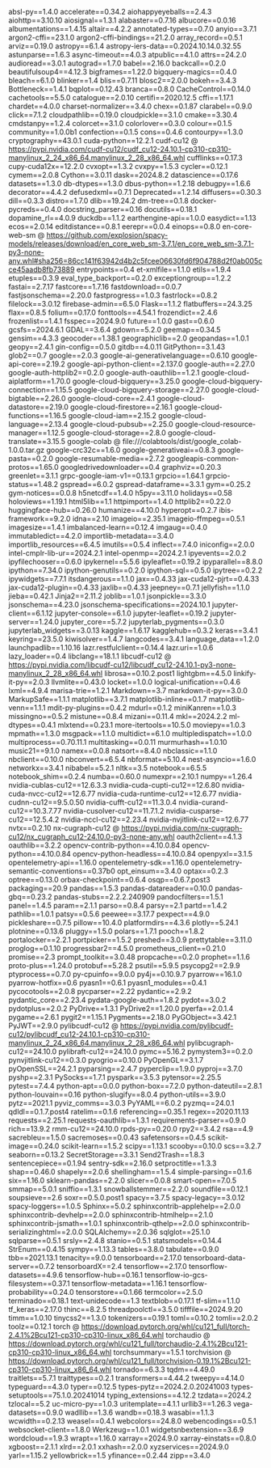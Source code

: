 absl-py==1.4.0
accelerate==0.34.2
aiohappyeyeballs==2.4.3
aiohttp==3.10.10
aiosignal==1.3.1
alabaster==0.7.16
albucore==0.0.16
albumentations==1.4.15
altair==4.2.2
annotated-types==0.7.0
anyio==3.7.1
argon2-cffi==23.1.0
argon2-cffi-bindings==21.2.0
array_record==0.5.1
arviz==0.19.0
astropy==6.1.4
astropy-iers-data==0.2024.10.14.0.32.55
astunparse==1.6.3
async-timeout==4.0.3
atpublic==4.1.0
attrs==24.2.0
audioread==3.0.1
autograd==1.7.0
babel==2.16.0
backcall==0.2.0
beautifulsoup4==4.12.3
bigframes==1.22.0
bigquery-magics==0.4.0
bleach==6.1.0
blinker==1.4
blis==0.7.11
blosc2==2.0.0
bokeh==3.4.3
Bottleneck==1.4.1
bqplot==0.12.43
branca==0.8.0
CacheControl==0.14.0
cachetools==5.5.0
catalogue==2.0.10
certifi==2020.12.5
cffi==1.17.1
chardet==4.0.0
charset-normalizer==3.4.0
chex==0.1.87
clarabel==0.9.0
click==7.1.2
cloudpathlib==0.19.0
cloudpickle==3.1.0
cmake==3.30.4
cmdstanpy==1.2.4
colorcet==3.1.0
colorlover==0.3.0
colour==0.1.5
community==1.0.0b1
confection==0.1.5
cons==0.4.6
contourpy==1.3.0
cryptography==43.0.1
cuda-python==12.2.1
cudf-cu12 @ https://pypi.nvidia.com/cudf-cu12/cudf_cu12-24.10.1-cp310-cp310-manylinux_2_24_x86_64.manylinux_2_28_x86_64.whl
cufflinks==0.17.3
cupy-cuda12x==12.2.0
cvxopt==1.3.2
cvxpy==1.5.3
cycler==0.12.1
cymem==2.0.8
Cython==3.0.11
dask==2024.8.2
datascience==0.17.6
datasets==1.3.0
db-dtypes==1.3.0
dbus-python==1.2.18
debugpy==1.6.6
decorator==4.4.2
defusedxml==0.7.1
Deprecated==1.2.14
diffusers==0.30.3
dill==0.3.3
distro==1.7.0
dlib==19.24.2
dm-tree==0.1.8
docker-pycreds==0.4.0
docstring_parser==0.16
docutils==0.18.1
dopamine_rl==4.0.9
duckdb==1.1.2
earthengine-api==1.0.0
easydict==1.13
ecos==2.0.14
editdistance==0.8.1
eerepr==0.0.4
einops==0.8.0
en-core-web-sm @ https://github.com/explosion/spacy-models/releases/download/en_core_web_sm-3.7.1/en_core_web_sm-3.7.1-py3-none-any.whl#sha256=86cc141f63942d4b2c5fcee06630fd6f904788d2f0ab005cce45aadb8fb73889
entrypoints==0.4
et-xmlfile==1.1.0
etils==1.9.4
etuples==0.3.9
eval_type_backport==0.2.0
exceptiongroup==1.2.2
fastai==2.7.17
fastcore==1.7.16
fastdownload==0.0.7
fastjsonschema==2.20.0
fastprogress==1.0.3
fastrlock==0.8.2
filelock==3.0.12
firebase-admin==6.5.0
Flask==1.1.2
flatbuffers==24.3.25
flax==0.8.5
folium==0.17.0
fonttools==4.54.1
frozendict==2.4.6
frozenlist==1.4.1
fsspec==2024.9.0
future==1.0.0
gast==0.6.0
gcsfs==2024.6.1
GDAL==3.6.4
gdown==5.2.0
geemap==0.34.5
gensim==4.3.3
geocoder==1.38.1
geographiclib==2.0
geopandas==1.0.1
geopy==2.4.1
gin-config==0.5.0
gitdb==4.0.11
GitPython==3.1.43
glob2==0.7
google==2.0.3
google-ai-generativelanguage==0.6.10
google-api-core==2.19.2
google-api-python-client==2.137.0
google-auth==2.27.0
google-auth-httplib2==0.2.0
google-auth-oauthlib==1.2.1
google-cloud-aiplatform==1.70.0
google-cloud-bigquery==3.25.0
google-cloud-bigquery-connection==1.15.5
google-cloud-bigquery-storage==2.27.0
google-cloud-bigtable==2.26.0
google-cloud-core==2.4.1
google-cloud-datastore==2.19.0
google-cloud-firestore==2.16.1
google-cloud-functions==1.16.5
google-cloud-iam==2.15.2
google-cloud-language==2.13.4
google-cloud-pubsub==2.25.0
google-cloud-resource-manager==1.12.5
google-cloud-storage==2.8.0
google-cloud-translate==3.15.5
google-colab @ file:///colabtools/dist/google_colab-1.0.0.tar.gz
google-crc32c==1.6.0
google-generativeai==0.8.3
google-pasta==0.2.0
google-resumable-media==2.7.2
googleapis-common-protos==1.65.0
googledrivedownloader==0.4
graphviz==0.20.3
greenlet==3.1.1
grpc-google-iam-v1==0.13.1
grpcio==1.64.1
grpcio-status==1.48.2
gspread==6.0.2
gspread-dataframe==3.3.1
gym==0.25.2
gym-notices==0.0.8
h5netcdf==1.4.0
h5py==3.11.0
holidays==0.58
holoviews==1.19.1
html5lib==1.1
httpimport==1.4.0
httplib2==0.22.0
huggingface-hub==0.26.0
humanize==4.10.0
hyperopt==0.2.7
ibis-framework==9.2.0
idna==2.10
imageio==2.35.1
imageio-ffmpeg==0.5.1
imagesize==1.4.1
imbalanced-learn==0.12.4
imgaug==0.4.0
immutabledict==4.2.0
importlib-metadata==3.4.0
importlib_resources==6.4.5
imutils==0.5.4
inflect==7.4.0
iniconfig==2.0.0
intel-cmplr-lib-ur==2024.2.1
intel-openmp==2024.2.1
ipyevents==2.0.2
ipyfilechooser==0.6.0
ipykernel==5.5.6
ipyleaflet==0.19.2
ipyparallel==8.8.0
ipython==7.34.0
ipython-genutils==0.2.0
ipython-sql==0.5.0
ipytree==0.2.2
ipywidgets==7.7.1
itsdangerous==1.1.0
jax==0.4.33
jax-cuda12-pjrt==0.4.33
jax-cuda12-plugin==0.4.33
jaxlib==0.4.33
jeepney==0.7.1
jellyfish==1.1.0
jieba==0.42.1
Jinja2==2.11.2
joblib==1.0.1
jsonpickle==3.3.0
jsonschema==4.23.0
jsonschema-specifications==2024.10.1
jupyter-client==6.1.12
jupyter-console==6.1.0
jupyter-leaflet==0.19.2
jupyter-server==1.24.0
jupyter_core==5.7.2
jupyterlab_pygments==0.3.0
jupyterlab_widgets==3.0.13
kaggle==1.6.17
kagglehub==0.3.2
keras==3.4.1
keyring==23.5.0
kiwisolver==1.4.7
langcodes==3.4.1
language_data==1.2.0
launchpadlib==1.10.16
lazr.restfulclient==0.14.4
lazr.uri==1.0.6
lazy_loader==0.4
libclang==18.1.1
libcudf-cu12 @ https://pypi.nvidia.com/libcudf-cu12/libcudf_cu12-24.10.1-py3-none-manylinux_2_28_x86_64.whl
librosa==0.10.2.post1
lightgbm==4.5.0
linkify-it-py==2.0.3
llvmlite==0.43.0
locket==1.0.0
logical-unification==0.4.6
lxml==4.9.4
marisa-trie==1.2.1
Markdown==3.7
markdown-it-py==3.0.0
MarkupSafe==1.1.1
matplotlib==3.7.1
matplotlib-inline==0.1.7
matplotlib-venn==1.1.1
mdit-py-plugins==0.4.2
mdurl==0.1.2
miniKanren==1.0.3
missingno==0.5.2
mistune==0.8.4
mizani==0.11.4
mkl==2024.2.2
ml-dtypes==0.4.1
mlxtend==0.23.1
more-itertools==10.5.0
moviepy==1.0.3
mpmath==1.3.0
msgpack==1.1.0
multidict==6.1.0
multipledispatch==1.0.0
multiprocess==0.70.11.1
multitasking==0.0.11
murmurhash==1.0.10
music21==9.1.0
namex==0.0.8
natsort==8.4.0
nbclassic==1.1.0
nbclient==0.10.0
nbconvert==6.5.4
nbformat==5.10.4
nest-asyncio==1.6.0
networkx==3.4.1
nibabel==5.2.1
nltk==3.5
notebook==6.5.5
notebook_shim==0.2.4
numba==0.60.0
numexpr==2.10.1
numpy==1.26.4
nvidia-cublas-cu12==12.6.3.3
nvidia-cuda-cupti-cu12==12.6.80
nvidia-cuda-nvcc-cu12==12.6.77
nvidia-cuda-runtime-cu12==12.6.77
nvidia-cudnn-cu12==9.5.0.50
nvidia-cufft-cu12==11.3.0.4
nvidia-curand-cu12==10.3.7.77
nvidia-cusolver-cu12==11.7.1.2
nvidia-cusparse-cu12==12.5.4.2
nvidia-nccl-cu12==2.23.4
nvidia-nvjitlink-cu12==12.6.77
nvtx==0.2.10
nx-cugraph-cu12 @ https://pypi.nvidia.com/nx-cugraph-cu12/nx_cugraph_cu12-24.10.0-py3-none-any.whl
oauth2client==4.1.3
oauthlib==3.2.2
opencv-contrib-python==4.10.0.84
opencv-python==4.10.0.84
opencv-python-headless==4.10.0.84
openpyxl==3.1.5
opentelemetry-api==1.16.0
opentelemetry-sdk==1.16.0
opentelemetry-semantic-conventions==0.37b0
opt_einsum==3.4.0
optax==0.2.3
optree==0.13.0
orbax-checkpoint==0.6.4
osqp==0.6.7.post3
packaging==20.9
pandas==1.5.3
pandas-datareader==0.10.0
pandas-gbq==0.23.2
pandas-stubs==2.2.2.240909
pandocfilters==1.5.1
panel==1.4.5
param==2.1.1
parso==0.8.4
parsy==2.1
partd==1.4.2
pathlib==1.0.1
patsy==0.5.6
peewee==3.17.7
pexpect==4.9.0
pickleshare==0.7.5
pillow==10.4.0
platformdirs==4.3.6
plotly==5.24.1
plotnine==0.13.6
pluggy==1.5.0
polars==1.7.1
pooch==1.8.2
portalocker==2.2.1
portpicker==1.5.2
preshed==3.0.9
prettytable==3.11.0
proglog==0.1.10
progressbar2==4.5.0
prometheus_client==0.21.0
promise==2.3
prompt_toolkit==3.0.48
propcache==0.2.0
prophet==1.1.6
proto-plus==1.24.0
protobuf==5.28.2
psutil==5.9.5
psycopg2==2.9.9
ptyprocess==0.7.0
py-cpuinfo==9.0.0
py4j==0.10.9.7
pyarrow==16.1.0
pyarrow-hotfix==0.6
pyasn1==0.6.1
pyasn1_modules==0.4.1
pycocotools==2.0.8
pycparser==2.22
pydantic==2.9.2
pydantic_core==2.23.4
pydata-google-auth==1.8.2
pydot==3.0.2
pydotplus==2.0.2
PyDrive==1.3.1
PyDrive2==1.20.0
pyerfa==2.0.1.4
pygame==2.6.1
pygit2==1.15.1
Pygments==2.18.0
PyGObject==3.42.1
PyJWT==2.9.0
pylibcudf-cu12 @ https://pypi.nvidia.com/pylibcudf-cu12/pylibcudf_cu12-24.10.1-cp310-cp310-manylinux_2_24_x86_64.manylinux_2_28_x86_64.whl
pylibcugraph-cu12==24.10.0
pylibraft-cu12==24.10.0
pymc==5.16.2
pymystem3==0.2.0
pynvjitlink-cu12==0.3.0
pyogrio==0.10.0
PyOpenGL==3.1.7
pyOpenSSL==24.2.1
pyparsing==2.4.7
pyperclip==1.9.0
pyproj==3.7.0
pyshp==2.3.1
PySocks==1.7.1
pyspark==3.5.3
pytensor==2.25.5
pytest==7.4.4
python-apt==0.0.0
python-box==7.2.0
python-dateutil==2.8.1
python-louvain==0.16
python-slugify==8.0.4
python-utils==3.9.0
pytz==2021.1
pyviz_comms==3.0.3
PyYAML==6.0.2
pyzmq==24.0.1
qdldl==0.1.7.post4
ratelim==0.1.6
referencing==0.35.1
regex==2020.11.13
requests==2.25.1
requests-oauthlib==1.3.1
requirements-parser==0.9.0
rich==13.9.2
rmm-cu12==24.10.0
rpds-py==0.20.0
rpy2==3.4.2
rsa==4.9
sacrebleu==1.5.0
sacremoses==0.0.43
safetensors==0.4.5
scikit-image==0.24.0
scikit-learn==1.5.2
scipy==1.13.1
scooby==0.10.0
scs==3.2.7
seaborn==0.13.2
SecretStorage==3.3.1
Send2Trash==1.8.3
sentencepiece==0.1.94
sentry-sdk==2.16.0
setproctitle==1.3.3
shap==0.46.0
shapely==2.0.6
shellingham==1.5.4
simple-parsing==0.1.6
six==1.16.0
sklearn-pandas==2.2.0
slicer==0.0.8
smart-open==7.0.5
smmap==5.0.1
sniffio==1.3.1
snowballstemmer==2.2.0
soundfile==0.12.1
soupsieve==2.6
soxr==0.5.0.post1
spacy==3.7.5
spacy-legacy==3.0.12
spacy-loggers==1.0.5
Sphinx==5.0.2
sphinxcontrib-applehelp==2.0.0
sphinxcontrib-devhelp==2.0.0
sphinxcontrib-htmlhelp==2.1.0
sphinxcontrib-jsmath==1.0.1
sphinxcontrib-qthelp==2.0.0
sphinxcontrib-serializinghtml==2.0.0
SQLAlchemy==2.0.36
sqlglot==25.1.0
sqlparse==0.5.1
srsly==2.4.8
stanio==0.5.1
statsmodels==0.14.4
StrEnum==0.4.15
sympy==1.13.3
tables==3.8.0
tabulate==0.9.0
tbb==2021.13.1
tenacity==9.0.0
tensorboard==2.17.0
tensorboard-data-server==0.7.2
tensorboardX==2.4
tensorflow==2.17.0
tensorflow-datasets==4.9.6
tensorflow-hub==0.16.1
tensorflow-io-gcs-filesystem==0.37.1
tensorflow-metadata==1.16.1
tensorflow-probability==0.24.0
tensorstore==0.1.66
termcolor==2.5.0
terminado==0.18.1
text-unidecode==1.3
textblob==0.17.1
tf-slim==1.1.0
tf_keras==2.17.0
thinc==8.2.5
threadpoolctl==3.5.0
tifffile==2024.9.20
timm==1.0.10
tinycss2==1.3.0
tokenizers==0.19.1
toml==0.10.2
tomli==2.0.2
toolz==0.12.1
torch @ https://download.pytorch.org/whl/cu121_full/torch-2.4.1%2Bcu121-cp310-cp310-linux_x86_64.whl
torchaudio @ https://download.pytorch.org/whl/cu121_full/torchaudio-2.4.1%2Bcu121-cp310-cp310-linux_x86_64.whl
torchsummary==1.5.1
torchvision @ https://download.pytorch.org/whl/cu121_full/torchvision-0.19.1%2Bcu121-cp310-cp310-linux_x86_64.whl
tornado==6.3.3
tqdm==4.49.0
traitlets==5.7.1
traittypes==0.2.1
transformers==4.44.2
tweepy==4.14.0
typeguard==4.3.0
typer==0.12.5
types-pytz==2024.2.0.20241003
types-setuptools==75.1.0.20241014
typing_extensions==4.12.2
tzdata==2024.2
tzlocal==5.2
uc-micro-py==1.0.3
uritemplate==4.1.1
urllib3==1.26.3
vega-datasets==0.9.0
wadllib==1.3.6
wandb==0.18.3
wasabi==1.1.3
wcwidth==0.2.13
weasel==0.4.1
webcolors==24.8.0
webencodings==0.5.1
websocket-client==1.8.0
Werkzeug==1.0.1
widgetsnbextension==3.6.9
wordcloud==1.9.3
wrapt==1.16.0
xarray==2024.9.0
xarray-einstats==0.8.0
xgboost==2.1.1
xlrd==2.0.1
xxhash==2.0.0
xyzservices==2024.9.0
yarl==1.15.2
yellowbrick==1.5
yfinance==0.2.44
zipp==3.4.0
